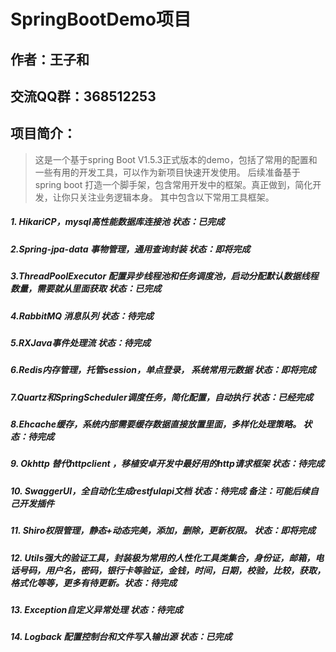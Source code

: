 SpringBootDemo项目
=====
作者：王子和
----
交流QQ群：368512253
------
项目简介：
-----
>这是一个基于spring Boot V1.5.3正式版本的demo，包括了常用的配置和一些有用的开发工具，可以作为新项目快速开发使用。
后续准备基于spring boot 打造一个脚手架，包含常用开发中的框架。真正做到，简化开发，让你只关注业务逻辑本身。
其中包含以下常用工具框架。
>

##### 1. HikariCP，mysql高性能数据库连接池      状态：已完成
##### 2.Spring-jpa-data 事物管理，通用查询封装  状态：即将完成
##### 3.ThreadPoolExecutor 配置异步线程池和任务调度池，启动分配默认数据线程数量，需要就从里面获取 状态：已完成
##### 4.RabbitMQ 消息队列   状态：待完成
##### 5.RXJava事件处理流   状态：待完成
##### 6.Redis内存管理，托管session，单点登录， 系统常用元数据  状态：即将完成
##### 7.Quartz和SpringScheduler调度任务，简化配置，自动执行       状态：已经完成
##### 8.Ehcache缓存，系统内部需要缓存数据直接放置里面，多样化处理策略。 状态：待完成
##### 9. Okhttp  替代httpclient ，移植安卓开发中最好用的http请求框架   状态：待完成
##### 10. SwaggerUI，全自动化生成restfulapi文档   状态：待完成  备注：可能后续自己开发插件
##### 11. Shiro权限管理，静态+动态完美，添加，删除，更新权限。  状态：即将完成
##### 12. Utils强大的验证工具，封装极为常用的人性化工具类集合，身份证，邮箱，电话号码，用户名，密码，银行卡等验证，金钱，时间，日期，校验，比较，获取，格式化等等，更多有待更新。状态：待完成
##### 13. Exception自定义异常处理   状态：待完成
##### 14. Logback 配置控制台和文件写入输出源   状态：已完成


